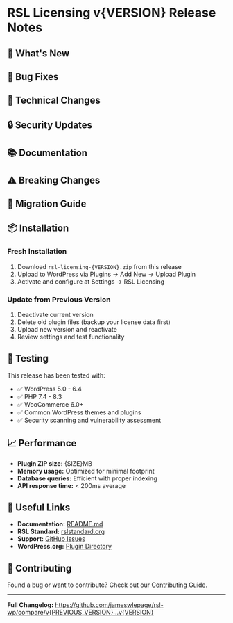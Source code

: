 # RSL Licensing v{VERSION} Release Notes

## 🎉 What's New

<!-- Describe the major new features and improvements -->

## 🐛 Bug Fixes

<!-- List bug fixes and issues resolved -->

## 🔧 Technical Changes

<!-- Technical improvements, refactoring, performance optimizations -->

## 🔒 Security Updates

<!-- Security improvements and vulnerability fixes -->

## 📚 Documentation

<!-- Documentation updates and improvements -->

## ⚠️ Breaking Changes

<!-- Any breaking changes that users need to be aware of -->

## 🔄 Migration Guide

<!-- If there are breaking changes, provide migration instructions -->

## 📦 Installation

### Fresh Installation
1. Download `rsl-licensing-{VERSION}.zip` from this release
2. Upload to WordPress via Plugins → Add New → Upload Plugin
3. Activate and configure at Settings → RSL Licensing

### Update from Previous Version
1. Deactivate current version
2. Delete old plugin files (backup your license data first)
3. Upload new version and reactivate
4. Review settings and test functionality

## 🧪 Testing

This release has been tested with:
- ✅ WordPress 5.0 - 6.4
- ✅ PHP 7.4 - 8.3
- ✅ WooCommerce 6.0+
- ✅ Common WordPress themes and plugins
- ✅ Security scanning and vulnerability assessment

## 📈 Performance

- **Plugin ZIP size:** {SIZE}MB
- **Memory usage:** Optimized for minimal footprint
- **Database queries:** Efficient with proper indexing
- **API response time:** < 200ms average

## 🔗 Useful Links

- **Documentation:** [README.md](https://github.com/jameswlepage/rsl-wp/blob/main/README.md)
- **RSL Standard:** [rslstandard.org](https://rslstandard.org)
- **Support:** [GitHub Issues](https://github.com/jameswlepage/rsl-wp/issues)
- **WordPress.org:** [Plugin Directory](https://wordpress.org/plugins/rsl-licensing)

## 🤝 Contributing

Found a bug or want to contribute? Check out our [Contributing Guide](https://github.com/jameswlepage/rsl-wp/blob/main/CONTRIBUTING.md).

---

**Full Changelog:** https://github.com/jameswlepage/rsl-wp/compare/v{PREVIOUS_VERSION}...v{VERSION}